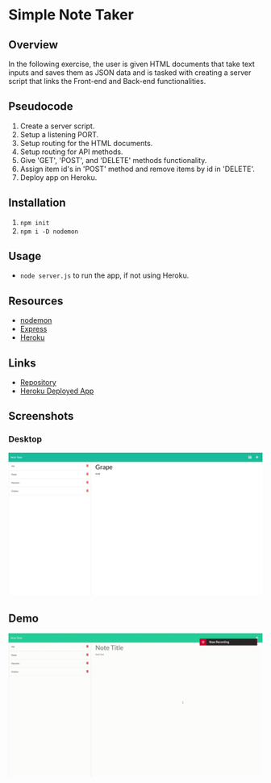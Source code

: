 # Simple Note Taker

## Overview
In the following exercise, the user is given HTML documents that take text inputs and saves them as JSON data and is tasked with creating a server script that links the Front-end and Back-end functionalities. 

## Pseudocode
1. Create a server script.
2. Setup a listening PORT.
3. Setup routing for the HTML documents.
4. Setup routing for API methods.
5. Give 'GET', 'POST', and 'DELETE' methods functionality.
6. Assign item id's in 'POST' method and remove items by id in 'DELETE'.
7. Deploy app on Heroku.

## Installation
1. ```npm init```
2. ```npm i -D nodemon```

## Usage
- ```node server.js``` to run the app, if not using Heroku.

## Resources
- [nodemon](https://www.npmjs.com/package/nodemon)
- [Express](https://www.tutorialspoint.com/expressjs/index.htm)
- [Heroku](https://www.heroku.com/home)

## Links
- [Repository](https://github.com/huirayj/note-taker)
- [Heroku Deployed App](https://note-taker-huirayj.herokuapp.com/)

## Screenshots
### Desktop
![Note Taker Desktop](./public/assets/media/screenshots/note-taker-desktop.png)

## Demo
![Note Taker Demo](./public/assets/media/demo/note-taker-demo.gif)
